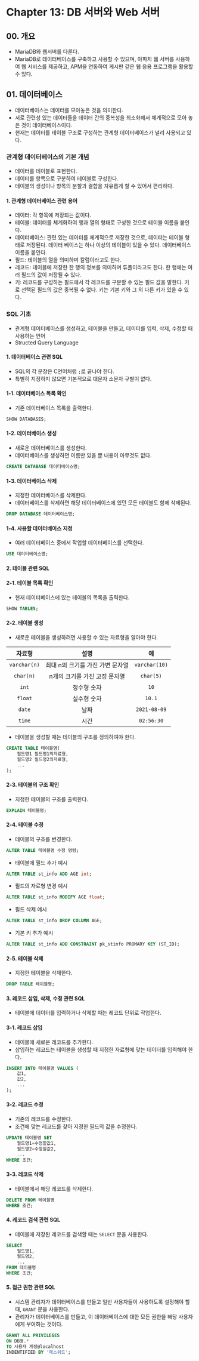 # Chapter 13: DB 서버와 Web 서버
## 00. 개요
- MariaDB와 웹서버를 다룬다.
- MariaDB로 데이터베이스를 구축하고 사용할 수 있으며, 아파치 웹 서버를 사용하여 웹 서비스를 제공하고, APM을 연동하여 게시판 같은 웹 응용 프로그램을 활용할 수 있다.

## 01. 데이터베이스
- 데이터베이스는 데이터를 모아놓은 것을 의미한다.
- 서로 관련성 있는 데이터들을 데이터 간의 중복성을 최소화해서 체계적으로 모아 놓은 것이 데이터베이스이다.
- 현재는 데이터를 테이블 구조로 구성하는 관계형 데이터베이스가 널리 사용되고 있다.

### 관계형 데이터베이스의 기본 개념
- 데이터를 테이블로 표현한다.
- 데이터를 항목으로 구분하여 테이블로 구성한다.
- 테이블의 생성이나 항목의 분할과 결합을 자유롭게 할 수 있어서 편리하다.

#### 1. 관계형 데이터베이스 관련 용어
- 데이터: 각 항목에 저장되는 값이다.
- 테이블: 데이터를 체계화하여 행과 열의 형태로 구성한 것으로 테이블 이름을 붙인다.
- 데이터베이스: 관련 있는 데이터를 체계적으로 저장한 것으로, 데이터는 테이블 형태로 저장된다. 데이터 베이스는 하나 이상의 테이블이 있을 수 있다. 데이터베이스 이름을 붙인다.
- 필드: 테이블의 열을 의미하며 칼럼이라고도 한다.
- 레코드: 테이블에 저장한 한 행의 정보를 의미하며 튜플이라고도 한다. 한 행에는 여러 필드의 값이 저장될 수 있다.
- 키: 레코드를 구성하는 필드에서 각 레코드를 구분할 수 있는 필드 값을 말한다. 키로 선택된 필드의 값은 중복될 수 없다. 키는 기본 키와 그 외 다른 키가 있을 수 있다.

### SQL 기초
- 관계형 데이터베이스를 생성하고, 테이블을 만들고, 데이터를 입력, 삭제, 수정할 때 사용하는 언어
- Structed Query Language

#### 1. 데이터베이스 관련 SQL
- SQL의 각 문장은 C언어처럼 `;`로 끝나야 한다.
- 특별히 지정하지 않으면 기본적으로 대문자 소문자 구별이 없다.

#### 1-1. 데이터베이스 목록 확인
- 기존 데이터베이스 목록을 출력한다.
```sql
SHOW DATABASES;
```

#### 1-2. 데이터베이스 생성
- 새로운 데이터베이스를 생성한다.
- 데이터베이스를 생성하면 이름만 있을 뿐 내용이 아무것도 없다.
```sql
CREATE DATABASE 데이터베이스명;
```

#### 1-3. 데이터베이스 삭제
- 지정한 데이터베이스를 삭제한다.
- 데이터베이스를 삭제하면 해당 데이터베이스에 있던 모든 테이블도 함께 삭제된다.
```sql
DROP DATABASE 데이터베이스명;
```

#### 1-4. 사용할 데이터베이스 지정
- 여러 데이터베이스 중에서 작업할 데이터베이스를 선택한다.
```sql
USE 데이터베이스명;
```

#### 2. 테이블 관련 SQL
#### 2-1. 테이블 목록 확인
- 현재 데이터베이스에 있는 테이블의 목록을 출력한다.
```sql
SHOW TABLES;
```

#### 2-2. 테이블 생성
- 새로운 테이블을 생성하려면 사용할 수 있는 자료형을 알아야 한다.

|자료형|설명|예|
|:---:|:---:|:---:|
|`varchar(n)`|최대 n의 크기를 가진 가변 문자열|`varchar(10)`|
|`char(n)`|n개의 크기를 가진 고정 문자열|`char(5)`|
|`int`|정수형 숫자|`10`|
|`float`|실수형 숫자|`10.1`|
|`date`|날짜|`2021-08-09`|
|`time`|시간|`02:56:30`|

- 테이블을 생성할 때는 테이블의 구조를 정의하여야 한다.
```sql
CREATE TABLE 테이블명(
    필드명1 필드명1의자료형,
    필드명2 필드명2의자료형,
    ...
);
```

#### 2-3. 테이블의 구조 확인
- 지정한 테이블의 구조를 출력한다.
```sql
EXPLAIN 테이블명;
```

#### 2-4. 테이블 수정
- 테이블의 구조를 변경한다.
```sql
ALTER TABLE 테이블명 수정 명령;
```
- 태이블에 필드 추가 예시
```sql
ALTER TABLE st_info ADD AGE int;
```
- 필드의 자료형 변경 예시
```sql
ALTER TABLE st_info MODIFY AGE float;
```
- 필드 삭제 예시
```sql
ALTER TABLE st_info DROP COLUMN AGE;
```
- 기본 키 추가 예시
```sql
ALTER TABLE st_info ADD CONSTRAINT pk_stinfo PROMARY KEY (ST_ID);
```

#### 2-5. 테이블 삭제
- 지정한 테이블을 삭제한다.
```sql
DROP TABLE 테이블명;
```

#### 3. 레코드 삽입, 삭제, 수정 관련 SQL
- 테이블에 데이터를 입력하거나 삭제할 때는 레코드 단위로 작업한다.

#### 3-1. 레코드 삽입
- 테이블에 새로운 레코드를 추가한다.
- 삽입하는 레코드는 테이블을 생성할 때 지정한 자료형에 맞는 데이터를 입력해야 한다.
```sql
INSERT INTO 테이블명 VALUES (
    값1,
    값2,
    ...
);
```

#### 3-2. 레코드 수정
- 기존의 레코드를 수정한다.
- 조건에 맞는 레코드를 찾아 지정한 필드의 값을 수정한다.
```sql
UPDATE 테이블명 SET
    필드명1=수정할값1,
    필드명2=수정할값2,
    ...
WHERE 조건;
```

#### 3-3. 레코드 삭제
- 테이블에서 해당 레코드를 삭제한다.
```sql
DELETE FROM 테이블명
WHERE 조건;
```

#### 4. 레코드 검색 관련 SQL
- 테이블에 저장된 레코드를 검색할 때는 `SELECT` 문을 사용한다.
```sql
SELECT
    필드명1,
    필드명2,
    ...
FROM 테이블명
WHERE 조건;
```

#### 5. 접근 권한 관련 SQL
- 시스템 관리자가 데이터베이스를 만들고 일반 사용자들이 사용하도록 설정해야 할 때, `GRANT` 문을 사용한다.
- 관리자가 데이터베이스를 만들고, 이 데이터베이스에 대한 모든 권한을 해당 사용자에게 부여하는 것이다.
```sql
GRANT ALL PRIVILEGES
ON DB명.*
TO 사용자 계정@localhost
INDENTIFIED BY '패스워드';
```